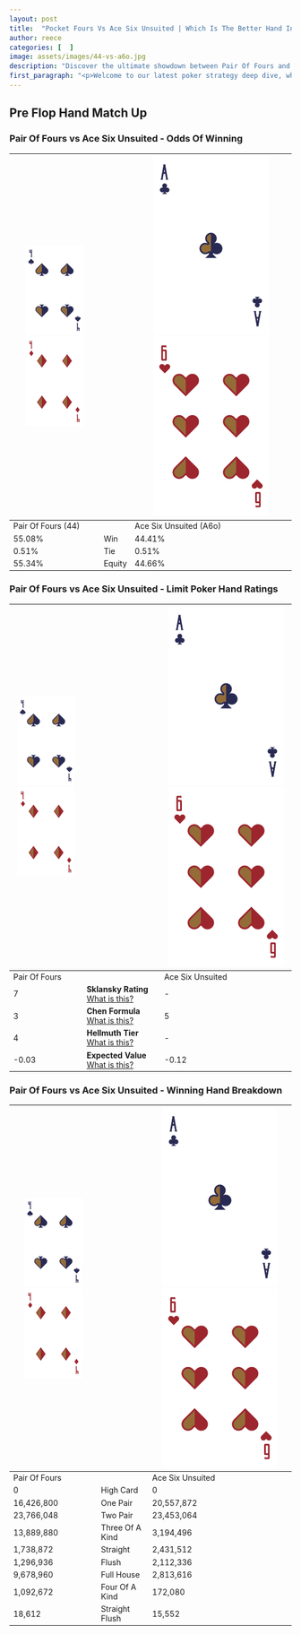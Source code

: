 ```yaml
---
layout: post
title:  "Pocket Fours Vs Ace Six Unsuited | Which Is The Better Hand In Poker? A Complete Guide"
author: reece
categories: [  ]
image: assets/images/44-vs-a6o.jpg
description: "Discover the ultimate showdown between Pair Of Fours and Ace Six Unsuited in poker! Uncover the odds, strategies, and scenarios where one hand triumphs over the other. Get ready to up your poker game with this thrilling analysis."
first_paragraph: "<p>Welcome to our latest poker strategy deep dive, where we're pitting two distinct hands against each other in a high-stakes showdown: Pair Of Fours vs Ace Six Unsuited.</p><p>In the dynamic world of poker, every decision counts, and knowing which hand holds the upper hand is key to your success at the table.</p><p>In this article, we'll dissect these two hands, explore the scenarios where one dominates the other, and equip you with the knowledge to make strategic choices that can tip the odds in your favor.</p><p>Get ready to unravel the intriguing dynamics of these poker hands and elevate your game to new heights.</p>"
---
```




[comment]: # (sp0)

## Pre Flop Hand Match Up

<div class="table hand-ratings" markdown="1"> 



### Pair Of Fours vs Ace Six Unsuited - Odds Of Winning


    
| ![image info](assets/images/hand1/4.png) ![image info](assets/images/hand1/4o.png) |  | ![image info](assets/images/hand2/A.png) ![image info](assets/images/hand2/6o.png) |
| -------- | -------- | -------- |
| Pair Of Fours (44) |  | Ace Six Unsuited (A6o) |
| 55.08% | Win | 44.41% |
| 0.51% | Tie | 0.51% |
| 55.34% | Equity | 44.66% |




[comment]: # (sp1)



### Pair Of Fours vs Ace Six Unsuited - Limit Poker Hand Ratings


    
| ![image info](assets/images/hand1/4.png) ![image info](assets/images/hand1/4o.png) |  | ![image info](assets/images/hand2/A.png) ![image info](assets/images/hand2/6o.png) |
| -------- | -------- | -------- |
| Pair Of Fours |  | Ace Six Unsuited |
| 7 | **Sklansky Rating** [What is this?](/sklansky-rating-explained) | - |
| 3 | **Chen Formula** [What is this?](/chen-formula-explained) | 5 |
| 4 | **Hellmuth Tier** [What is this?](/Hellmuth-tier-explained) | - |
| -0.03 | **Expected Value** [What is this?](/expected-value-explained) | -0.12 |




[comment]: # (sp2)



### Pair Of Fours vs Ace Six Unsuited - Winning Hand Breakdown


    
| ![image info](assets/images/hand1/4.png) ![image info](assets/images/hand1/4o.png) |  | ![image info](assets/images/hand2/A.png) ![image info](assets/images/hand2/6o.png) |
| -------- | -------- | -------- |
| Pair Of Fours |  | Ace Six Unsuited |
| 0 | High Card | 0 |
| 16,426,800 | One Pair | 20,557,872 |
| 23,766,048 | Two Pair | 23,453,064 |
| 13,889,880 | Three Of A Kind | 3,194,496 |
| 1,738,872 | Straight | 2,431,512 |
| 1,296,936 | Flush | 2,112,336 |
| 9,678,960 | Full House | 2,813,616 |
| 1,092,672 | Four Of A Kind | 172,080 |
| 18,612 | Straight Flush | 15,552 |




[comment]: # (sp3)



</div>

[comment]: # (sp4)



[comment]: # (sp5)

